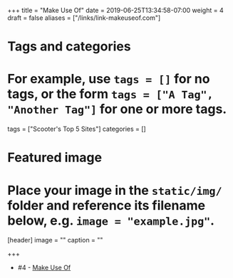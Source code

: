 +++
title = "Make Use Of"
date = 2019-06-25T13:34:58-07:00
weight = 4
draft = false
aliases = ["/links/link-makeuseof.com"]
# Tags and categories
# For example, use `tags = []` for no tags, or the form `tags = ["A Tag", "Another Tag"]` for one or more tags.
tags = ["Scooter's Top 5 Sites"]
categories = []

# Featured image
# Place your image in the `static/img/` folder and reference its filename below, e.g. `image = "example.jpg"`.
[header]
image = ""
caption = ""

+++
- \#4 - [Make Use Of](https://www.makeuseof.com/)
